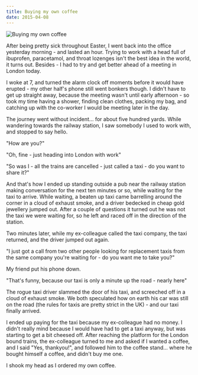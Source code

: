 ```yaml
---
title: Buying my own coffee
date: 2015-04-08
---
```


![Buying my own coffee](https://source.unsplash.com/jpkvklXwt98/1600x900)

After being pretty sick throughout Easter, I went back into the office yesterday morning - and lasted an hour. Trying to work with a head full of ibuprofen, paracetamol, and throat lozenges isn't the best idea in the world, it turns out. Besides - I had to try and get better ahead of a meeting in London today.

I woke at 7, and turned the alarm clock off moments before it would have erupted - my other half's phone still went bonkers though. I didn't have to get up straight away, because the meeting wasn't until early afternoon - so took my time having a shower, finding clean clothes, packing my bag, and catching up with the co-worker I would be meeting later in the day.

The journey went without incident... for about five hundred yards. While wandering towards the railway station, I saw somebody I used to work with, and stopped to say hello.

"How are you?"

"Oh, fine - just heading into London with work"

"So was I - all the trains are cancelled - just called a taxi - do you want to share it?"

And that's how I ended up standing outside a pub near the railway station making conversation for the next ten minutes or so, while waiting for the taxi to arrive. While waiting, a beaten up taxi came barrelling around the corner in a cloud of exhaust smoke, and a driver bedecked in cheap gold jewellery jumped out. After a couple of questions it turned out he was not the taxi we were waiting for, so he left and raced off in the direction of the station.

Two minutes later, while my ex-colleague called the taxi company, the taxi returned, and the driver jumped out again.

"I just got a call from two other people looking for replacement taxis from the same company you're waiting for - do you want me to take you?"

My friend put his phone down.

"That's funny, because our taxi is only a minute up the road - nearly here"

The rogue taxi driver slammed the door of his taxi, and screeched off in a cloud of exhaust smoke. We both speculated how on earth his car was still on the road (the rules for taxis are pretty strict in the UK) - and our taxi finally arrived.

I ended up paying for the taxi because my ex-colleague had no money. I didn't really mind because I would have had to get a taxi anyway, but was starting to get a bit cheesed off. After reaching the platform for the London bound trains, the ex-colleague turned to me and asked if I wanted a coffee, and I said "Yes, thankyou!", and followed him to the coffee stand... where he bought himself a coffee, and didn't buy me one.

I shook my head as I ordered my own coffee.